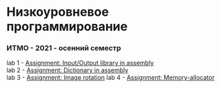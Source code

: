 # Низкоуровневое программирование
### ИТМО - 2021 - осенний семестр

lab 1 - [Assignment: Input/Output library in assembly](https://github.com/DamirJann/low_level_programming/tree/lab1)  
lab 2 - [Assignment: Dictionary in assembly](https://github.com/DamirJann/low_level_programming/tree/lab2)  
lab 3 - [Assignment: Image rotation](https://github.com/DamirJann/low_level_programming/tree/lab3)
lab 4 - [Assignment: Memory-allocator](https://github.com/DamirJann/low_level_programming/tree/lab4)  
